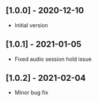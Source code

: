 ## [1.0.0] - 2020-12-10
* Initial version

## [1.0.1] - 2021-01-05
* Fixed audio session hold issue

## [1.0.2] - 2021-02-04
* Minor bug fix